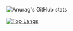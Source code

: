 
<!--
### Hi there 👋

**yniks/yniks** is a ✨ _special_ ✨ repository because its `README.md` (this file) appears on your GitHub profile.

Here are some ideas to get you started:

- 🔭 I’m currently working on ...
- 🌱 I’m currently learning ...
- 👯 I’m looking to collaborate on ...
- 🤔 I’m looking for help with ...
- 💬 Ask me about ...
- 📫 How to reach me: ...
- 😄 Pronouns: ...
- ⚡ Fun fact: ...
-->
![Anurag's GitHub stats](https://github-readme-stats.vercel.app/api?username=yniks&show_icons=true&theme=great-gatsby)

[![Top Langs](https://github-readme-stats.vercel.app/api/top-langs/?username=yniks&theme=great-gatsby)](https://github.com/yniks)



<!-- [![Readme Card](https://github-readme-stats.vercel.app/api/pin/?username=c-repl&repo=c-repl)](https://github.com/c-repl/c-repl) -->

